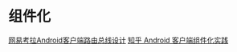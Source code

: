 # 组件化

[网易考拉Android客户端路由总线设计](https://mp.weixin.qq.com/s?__biz=MzAxMTg2MjA2OA==&mid=2649843257&idx=1&sn=f467a9d1f901296d195e7a6bd10345a0&scene=19#wechat_redirect)
[知乎 Android 客户端组件化实践](https://mp.weixin.qq.com/s?__biz=MzAxMTg2MjA2OA==&mid=2649842932&idx=1&sn=b5e1930d15c8b474e649e8a91ed10d77&scene=19#wechat_redirect)